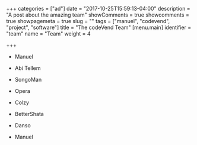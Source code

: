+++
categories = ["ad"]
date = "2017-10-25T15:59:13-04:00"
description = "A post about the amazing team"
showComments = true
showcomments = true
showpagemeta = true
slug = ""
tags = ["manuel", "codevend", "project", "software"]
title = "The codeVend Team"
[menu.main]
identifier = "team"
name = "Team"
weight = 4

+++
- Manuel<br>
- Abi Tellem<br>
- SongoMan<br>
- Opera<br>
- Colzy<br>
- BetterShata<br>
- Danso<br>

- Manuel
